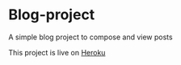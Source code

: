 # Blog-project
A simple blog project to compose and view posts

This project is live on [Heroku](https://agile-shore-64830.herokuapp.com/) 